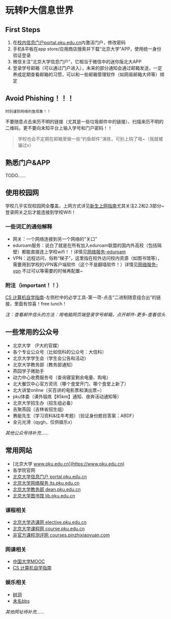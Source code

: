 # 玩转P大信息世界

## First Steps
1. 在[校内信息门户portal.pku.edu.cn](https://portal.pku.edu.cn)内激活门户，修改密码
2. 手机&平板在app store/应用商店搜索并下载“北京大学”APP，使用统一身份验证登录
3. 微信关注“北京大学信息门户”，它相当于微信中的迷你版北大APP
4. 登录学号邮箱（可以通过门户进入），未来的部分通知会通过邮箱发送，一定养成定期查看邮箱的习惯，可以和一些邮箱管理软件（如网易邮箱大师等）绑定


## Avoid Phishing！！！
`时刻谨防网络钓鱼现象！！`

不要随意点击来历不明的链接（尤其是一些垃圾邮件中的链接）、扫描来历不明的二维码，更不要向未知平台上输入学号和门户密码！！

> 学校也会不定期在邮箱里做一些“钓鱼邮件”演练，可别上钩了哦~（我就被骗过x）

## 熟悉门户&APP
TODO……

## 使用校园网
学校几乎实现校园网全覆盖，上网方式详见[新生上网指南](https://its.pku.edu.cn/about_8.jsp)尤其关注2.2和2.3部分~登录网关之后才能连接到学校Wifi！

### 一些词汇的通俗解释
* 网关：一个网络连接到另一个网络的“关口”
* eduroam服务：说白了就是在所有加入eduroam联盟的国内外高校（包括隔壁）都能直接连上学校wifi！！详情见[网络服务-eduroam](https://its.pku.edu.cn/service_1_eduroam.jsp)
* VPN：远程访问，俗称“梯子”，这里指在校外访问校内资源（如图书馆等），需要用到学校的VPN客户端软件（这个不是翻墙软件！）详情见[网络服务-vpn](https://its.pku.edu.cn/service_1_vpn.jsp) 不过可以等需要的时候再配置~

### 附注（important！！）
[CS 计算机自学指南](https://csdiy.wiki)-左侧栏中的必学工具-第一项-点击“二进制随意组合出”的链接，里面有惊喜！free lunch！

*注：查看邮件信头的方法：用电脑网页端登录学号邮箱，点开邮件-更多-查看信头*

## 一些常用的公众号
* 北京大学 （P大的官媒）
* 各个专业公众号（比如信科的公众号：大信科）
* 北京大学学生会（学生会公告和活动）
* 北京大学教务部（教务部通知）
* 燕园学子微助手
* 动力中心收费服务号（查询寝室剩余电量、购电）
* 北大餐饮中心官方资讯（哪个食堂开门，哪个食堂上新了）
* 北大讲堂online（买百讲的电影票和演出票~）
* pku体委（课外锻炼【85km】通知、夜奔活动通知等）
* 北京大学招生办（招生组必备）
* 吉聚燕园（吉林省招生组）
* 赛艇先生（学习资料&往年考题）（验证身份题目答案：ABDF）
* 全元光滑（qygh，仅供娱乐x）

*其他公众号待补充……*

## 常用网站
* [北京大学 www.pku.edu.cn](https://www.pku.edu.cn)
* 各学院官网
* [北京大学信息门户 portal.pku.edu.cn](https://portal.pku.edu.cn)
* [北京大学网络服务 its.pku.edu.cn](https://its.pku.edu.cn)
* [北京大学教务部 dean.pku.edu.cn](https://dean.pku.edu.cn)
* [北京大学图书馆 lib.pku.edu.cn](https://lib.pku.edu.cn)

### 课程相关
* [北京大学选课网 elective.pku.edu.cn](https://elective.pku.edu.cn)
* [北京大学课程网 course.pku.edu.cn](https://course.pku.edu.cn)
* [非官方课程测评网 courses.pinzhixiaoyuan.com](https://courses.pinzhixiaoyuan.com)

### 网课相关
* [中国大学MOOC](https://icourse163.org)
* [CS 计算机自学指南](https://csdiy.wiki)

### 娱乐相关
* [树洞](https://treehole.pku.edu.cn)
* [未名bbs](https://bbs.pku.edu.cn)

*其他网址待补充……*